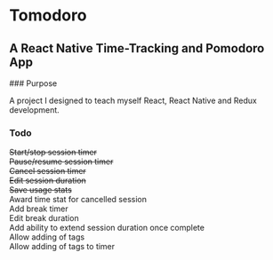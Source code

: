 # Tomodoro
## A React Native Time-Tracking and Pomodoro App

### Purpose

A project I designed to teach myself React, React Native and Redux development.

### Todo

~~Start/stop session timer~~  
~~Pause/resume session timer~~  
~~Cancel session timer~~  
~~Edit session duration~~  
~~Save usage stats~~  
Award time stat for cancelled session  
Add break timer  
Edit break duration  
Add ability to extend session duration once complete  
Allow adding of tags  
Allow adding of tags to timer  